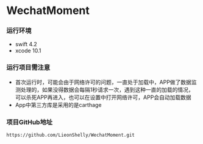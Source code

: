 # WechatMoment
### 运行环境
- swift 4.2
- xcode 10.1

### 运行项目需注意
 - 首次运行时，可能会由于网络许可的问题，一直处于加载中，APP做了数据监测处理的，如果没得数据会每隔1秒请求一次，遇到这种一直的加载的情况，可以杀死APP再进入，也可以在设置中打开网络许可，APP会自动加载数据
 - App中第三方库是采用的是carthage
 
### 项目GitHub地址
	https://github.com/LieonShelly/WechatMoment.git
 

